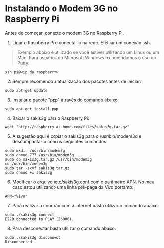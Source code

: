 # Instalando o Modem 3G no Raspberry Pi

Antes de começar, conecte o modem 3G no Raspberry Pi.

1. Ligar o Raspberry Pi e conectá-lo na rede. Efetuar um conexão ssh.

>Exemplo abaixo é utilizado se você estiver utilizando um Linux ou um Mac. Para usuários do Microsoft Windows recomendamos o uso do Putty.

```
ssh pi@<ip do raspberry>
```

2. Sempre recomendo a atualização dos pacotes antes de iniciar:

```
sudo apt-get update
```

3. Instalar o pacote "ppp" através do comando abaixo:

```
sudo apt-get install ppp
```

4. Baixar o sakis3g para o Raspberry Pi:

```
wget "http://raspberry-at-home.com/files/sakis3g.tar.gz"
```

5. A sugestão aqui é copiar o sakis3g para o /usr/bin/modem3d e descompactá-lo com os seguintes comandos:

```
sudo mkdir /usr/bin/modem3g
sudo chmod 777 /usr/bin/modem3g
sudo cp sakis3g.tar.gz /usr/bin/modem3g
cd /usr/bin/modem3g
sudo tar -zxvf sakis3g.tar.gz
sudo chmod +x sakis3g
```

6. Modificar o arquivo /etc/sakis3g.conf com o parâmetro APN. No meu caso estou utilizando uma linha pré-paga da Vivo portanto:

```
APN="Vivo"
```

7. Para realizar a conexão com a internet basta utilizar o comando abaixo:

```
sudo ./sakis3g connect
E220 connected to PLAY (26006).
```

8. Para desconectar basta utilizar o comando abaixo:

```
sudo ./sakis3g disconnect
Disconnected.
```
